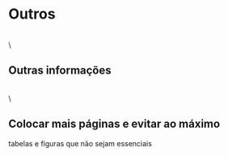 # Outros
\
\

## Outras informações
\
\

## Colocar mais páginas e evitar ao máximo
tabelas e figuras que não sejam essenciais



